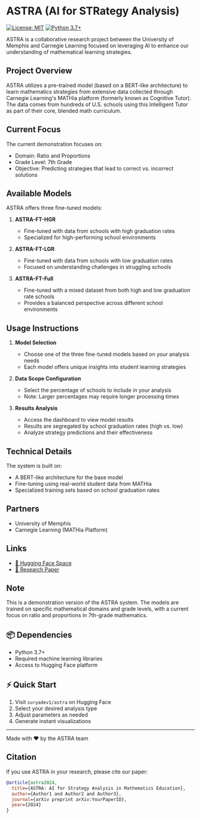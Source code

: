 # ASTRA (AI for STRategy Analysis)

[![License: MIT](https://img.shields.io/badge/License-MIT-yellow.svg)](https://opensource.org/licenses/MIT)
[![Python 3.7+](https://img.shields.io/badge/python-3.7+-blue.svg)](https://www.python.org/downloads/)


ASTRA is a collaborative research project between the University of Memphis and Carnegie Learning focused on leveraging AI to enhance our understanding of mathematical learning strategies.

## Project Overview

ASTRA utilizes a pre-trained model (based on a BERT-like architecture) to learn mathematics strategies from extensive data collected through Carnegie Learning's MATHia platform (formerly known as Cognitive Tutor). The data comes from hundreds of U.S. schools using this Intelligent Tutor as part of their core, blended math curriculum.

## Current Focus

The current demonstration focuses on:
- Domain: Ratio and Proportions
- Grade Level: 7th Grade
- Objective: Predicting strategies that lead to correct vs. incorrect solutions

## Available Models

ASTRA offers three fine-tuned models:

1. **ASTRA-FT-HGR**
   - Fine-tuned with data from schools with high graduation rates
   - Specialized for high-performing school environments

2. **ASTRA-FT-LGR**
   - Fine-tuned with data from schools with low graduation rates
   - Focused on understanding challenges in struggling schools

3. **ASTRA-FT-Full**
   - Fine-tuned with a mixed dataset from both high and low graduation rate schools
   - Provides a balanced perspective across different school environments

## Usage Instructions

1. **Model Selection**
   - Choose one of the three fine-tuned models based on your analysis needs
   - Each model offers unique insights into student learning strategies

2. **Data Scope Configuration**
   - Select the percentage of schools to include in your analysis
   - Note: Larger percentages may require longer processing times

3. **Results Analysis**
   - Access the dashboard to view model results
   - Results are segregated by school graduation rates (high vs. low)
   - Analyze strategy predictions and their effectiveness

## Technical Details

The system is built on:
- A BERT-like architecture for the base model
- Fine-tuning using real-world student data from MATHia
- Specialized training sets based on school graduation rates

## Partners

- University of Memphis
- Carnegie Learning (MATHia Platform)

## Links

- [🤗 Hugging Face Space](https://huggingface.co/spaces/suryadev1/astra)
- [📄 Research Paper](https://drive.google.com/file/d/1lbEpg8Se1ugTtkjreD8eXIg7qrplhWan/view?pli=1)


## Note

This is a demonstration version of the ASTRA system. The models are trained on specific mathematical domains and grade levels, with a current focus on ratio and proportions in 7th-grade mathematics.

## 📦 Dependencies

- Python 3.7+
- Required machine learning libraries
- Access to Hugging Face platform

## ⚡ Quick Start

1. Visit `suryadev1/astra` on Hugging Face
2. Select your desired analysis type
3. Adjust parameters as needed
4. Generate instant visualizations


---

Made with ❤️ by the ASTRA team



## Citation

If you use ASTRA in your research, please cite our paper:

```bibtex
@article{astra2024,
  title={ASTRA: AI for Strategy Analysis in Mathematics Education},
  author={Author1 and Author2 and Author3},
  journal={arXiv preprint arXiv:YourPaperID},
  year={2024}
}
```


